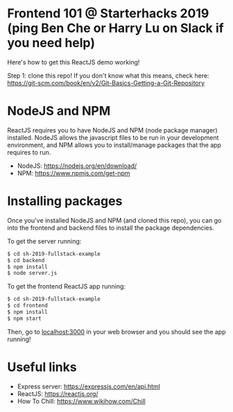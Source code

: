 # Frontend 101 @ Starterhacks 2019 (ping Ben Che or Harry Lu on Slack if you need help)

Here's how to get this ReactJS demo working!

Step 1: clone this repo!
If you don't know what this means, check here: https://git-scm.com/book/en/v2/Git-Basics-Getting-a-Git-Repository


# NodeJS and NPM

ReactJS requires you to have NodeJS and NPM (node package manager) installed. NodeJS allows the javascript files to be run in your development environment, and NPM allows you to install/manage packages that the app requires to run.
  - NodeJS: https://nodejs.org/en/download/
  - NPM: https://www.npmjs.com/get-npm

# Installing packages 

Once you've installed NodeJS and NPM (and cloned this repo), you can go into the frontend and backend files to install the package dependencies.

To get the server running:

```sh
$ cd sh-2019-fullstack-example
$ cd backend
$ npm install
$ node server.js
```

To get the frontend ReactJS app running:

```sh
$ cd sh-2019-fullstack-example
$ cd frontend
$ npm install
$ npm start
```

Then, go to [localhost:3000](http://localhost:3000) in your web browser and you should see the app running!

# Useful links

- Express server: https://expressjs.com/en/api.html
- ReactJS: https://reactjs.org/
- How To Chill: https://www.wikihow.com/Chill
